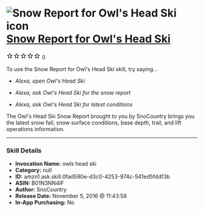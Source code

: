 # &nbsp;<img src="skill_icon" alt="Snow Report for Owl's Head Ski icon" width="36"> [Snow Report for Owl's Head Ski](http://alexa.amazon.com/#skills/amzn1.ask.skill.0fad590e-d3c0-4253-974c-541ed5fddf3b)
![0 stars](../../images/ic_star_border_black_18dp_1x.png)![0 stars](../../images/ic_star_border_black_18dp_1x.png)![0 stars](../../images/ic_star_border_black_18dp_1x.png)![0 stars](../../images/ic_star_border_black_18dp_1x.png)![0 stars](../../images/ic_star_border_black_18dp_1x.png) 0

To use the Snow Report for Owl's Head Ski skill, try saying...

* *Alexa, open Owl's Head Ski*

* *Alexa, ask Owl's Head Ski for the snow report*

* *Alexa, ask Owl's Head Ski for latest conditions*

The Owl's Head Ski Snow Report brought to you by SnoCountry brings you the latest snow fall, snow surface conditions,  base depth, trail, and lift operations information.

***

### Skill Details

* **Invocation Name:** owls head ski
* **Category:** null
* **ID:** amzn1.ask.skill.0fad590e-d3c0-4253-974c-541ed5fddf3b
* **ASIN:** B01N3NN4IF
* **Author:** SnoCountry
* **Release Date:** November 5, 2016 @ 11:43:58
* **In-App Purchasing:** No
